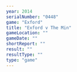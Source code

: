 ```yaml
---
year: 2014
serialNumber: "0448" 
game: "Exford"
title: "Exford v The Min"
gameLocation: ""
gameDate: ""
shortReport: ""
result: ""
resultType: ""
type: "game"
---
```

